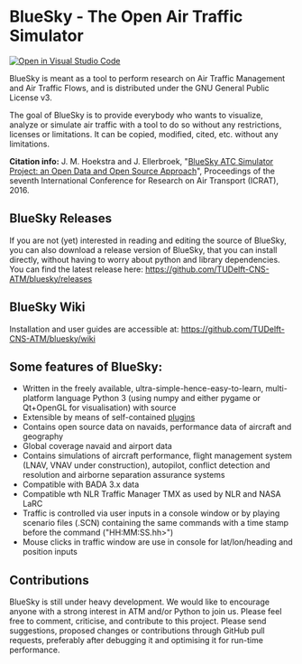 # BlueSky - The Open Air Traffic Simulator

[![Open in Visual Studio Code](https://open.vscode.dev/badges/open-in-vscode.svg)](https://open.vscode.dev/TUDelft-CNS-ATM/bluesky)

BlueSky is meant as a tool to perform research on Air Traffic Management and Air Traffic Flows, and is distributed under the GNU General Public License v3.

The goal of BlueSky is to provide everybody who wants to visualize, analyze or simulate air
traffic with a tool to do so without any restrictions, licenses or limitations. It can be copied,
modified, cited, etc. without any limitations.

**Citation info:** J. M. Hoekstra and J. Ellerbroek, "[BlueSky ATC Simulator Project: an Open Data and Open Source Approach](https://www.researchgate.net/publication/304490055_BlueSky_ATC_Simulator_Project_an_Open_Data_and_Open_Source_Approach)", Proceedings of the seventh International Conference for Research on Air Transport (ICRAT), 2016.

## BlueSky Releases
If you are not (yet) interested in reading and editing the source of BlueSky, you can also download a release version of BlueSky, that you can install directly, without having to worry about python and library dependencies. You can find the latest release here:
https://github.com/TUDelft-CNS-ATM/bluesky/releases

## BlueSky Wiki
Installation and user guides are accessible at:
https://github.com/TUDelft-CNS-ATM/bluesky/wiki

## Some features of BlueSky:
- Written in the freely available, ultra-simple-hence-easy-to-learn, multi-platform language
Python 3 (using numpy and either pygame or Qt+OpenGL for visualisation) with source
- Extensible by means of self-contained [plugins](https://github.com/TUDelft-CNS-ATM/bluesky/wiki/plugin)
- Contains open source data on navaids, performance data of aircraft and geography
- Global coverage navaid and airport data
- Contains simulations of aircraft performance, flight management system (LNAV, VNAV under construction),
autopilot, conflict detection and resolution and airborne separation assurance systems
- Compatible with BADA 3.x data
- Compatible wth NLR Traffic Manager TMX as used by NLR and NASA LaRC
- Traffic is controlled via user inputs in a console window or by playing scenario files (.SCN)
containing the same commands with a time stamp before the command ("HH:MM:SS.hh>")
- Mouse clicks in traffic window are use in console for lat/lon/heading and position inputs

## Contributions
BlueSky is still under heavy development. We would like to encourage anyone with a strong interest in
ATM and/or Python to join us. Please feel free to comment, criticise, and contribute to this project. Please send suggestions, proposed changes or contributions through GitHub pull requests, preferably after debugging it and optimising it for run-time performance.
